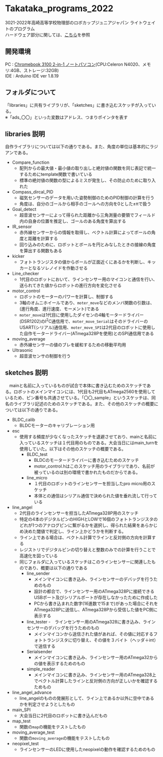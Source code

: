 # Takataka_programs_2022 
3021-2022年高崎高等学校物理部のロボカップジュニアジャパン ライトウェイトのプログラム  
ハードウェア部分に関しては、[こちら](https://github.com/negi-tech/RoboCupJunior2021-2022_Lightweight)を参照

## 開発環境  
PC  :   [Chromebook 3100 2-in-1 ノートパソコン](https://www.dell.com/ja-jp/shop/デルのノートパソコン/chromebook-3100-2-in-1-ノートパソコン/spd/chromebook-11-3100-2-in-1-laptop)(CPU:Celeron N4020、メモリ:4GB、ストレージ:32GB)  
IDE :   Arduino IDE ver 1.8.19
  
## フォルダについて  
「libraries」に共有ライブラリが、「sketches」に書き込むスケッチが入っている。  
※「ads_〇〇」といった変数はアドレス、つまりポインタを表す

## libraries 説明
自作ライブラリについては以下の通りである。また、角度の単位は基本的にラジアンである。
- Compare_function
    - 配列からの最大値・最小値の取り出しと絶対値の関数を同じ表記で統一するためにtemplate関数で書いている
    - 標準の絶対値の関数の型によるミスが発生し、その防止のために取り入れた
- Compass_dircal_PID  
    - 磁気センサーのデータを用いた姿勢制御のためのPID制御の計算を行う
    - 角度は、自分のゴールから相手のゴールへの方向を0とした±πで扱う
- Goal_detect
    - 超音波センサーによって得られた距離から三角測量の要領でフィールド内の自身の位置を推定し、ゴールのある角度を算出する
- IR_sensor
    - 赤外線センサーからの情報を取得し、ベクトル計算によってボールの角度と距離を計算する
    - 回り込みのために、ロボットとボールを円とみなしたときの接線の角度を算出する関数もある
- kicker
    - フォトトランジスタの値からボールが正面近くにあるかを判断し、キッカーとなるソレノイドを作動させる
- Line_checker
    - 1代目のロボットにおいて、ラインセンサー用のマイコンと通信を行い、送られてきた値からロボットの進行方向を変化させる
- motor_control
    - ロボットのモーターのパワーを計算し、制御する
    - 3軸のオムニホイールであり、`moter_move`などのメンバ関数の引数は、(進行角度、進行速度、モーメント)である
    - `moter_move`は1代目に使用したダイセンの4軸モータードライバー(DSR1202)のI<sup>2</sup>C通信用で、`moter_move_Serial`はそのドライバーのUSART(シリアル)通信用、`moter_move_SPI`は2代目のロボットに使用した自作モータードライバー(ATmega328Pを使用)とのSPI通信用である
- moving_average
    - 赤外線センサーの値のブレを緩和するための移動平均用
- Ultrasonic
    - 超音波センサの制御を行う

## sketches 説明
　mainと名前に入っているものが試合で本体に書き込むためのスケッチである。ロボットのメインマイコンには、1代目も2代目もATmega2560を使用しているため、ピン番号も共通させている。「〇〇_sample」というスケッチは、同名のライブラリ記述のためのスケッチである。また、その他のスケッチの概要については以下の通りである。  
- BLDC_calib
    - BLDCモーターのキャリブレーション用
- esc
    - 使用する頻度が少なくなったスケッチを退避させており、mainと名前に入っているスケッチは１代目用のものである。大会当日にはmain_turnを使用していた。以下はその他のスケッチの概要である。
        - BLDC_test
            - BLDCのモータードライバーに書き込むためのスケッチ
            - motor_control.hはこのスケッチ用のライブラリであり、名前が被っているのは別の環境で書かれたものだからである。
        - line_micro
            - １代目のロボットのラインセンサーを担当したpro micro用のスケッチ
            - 本体との通信はシリアル通信で決められた値を垂れ流して行っている
- line_angel
    - 2代目のラインセンサーを担当したATmega328P用のスケッチ
    - 特定の4本のデジタルピンのHIGHとLOWで16個のフォトトランジスタのどれが1つのアナログピンに繋がるかを選択し、得られた結果をあらかじめ決めた閾値で判定し、ライン上かどうかを判断する。
    - ライン上である場合は、ベクトル計算でラインと反対側の方向を計算する
    - レジストリでデジタルピンの切り替えと整数のみでの計算を行うことで高速化を図っている
    - 同じフォルダに入っているスケッチはこのラインセンサーに関連したものであり、概要は以下の通りである
        - line_sender
            - メインマイコンに書き込み、ラインセンサーのデバッグを行うためのもの
            - 設計の都合で、ラインセンサー用のATmega328Pに接続できるUSBポート及びシリアルポートが存在しなかったために作成した
            - PCから書き込まれた数字(16進数で15まで)があった場合にそれをATmega328Pに送信し、ATmega328Pから受信した値をPC側に表示する
        - line_tester
            -　ラインセンサー用のATmega328に書き込み、ラインセンサーのデバッグを行うためのもの
            - メインマイコンから送信された値があれば、その値に対応するフォトトランジスタに切り替え、その値を３バイト（ヘッダ＋int）で送信する
        - Serialsender
            - メインマイコンに書き込み、ラインセンサー用のATmega32からの値を表示するためのもの
        - simple_reader
            - メインマイコンに書き込み、ラインセンサー用のATmega328上でベクトル計算したラインと反対側の方向が正しいかを確認するためもの
- line_angel_advance
    - line_angelのものの発展形として、ライン上であるか以外に空中であるかを判定させようとしたもの
- main_SPI
    - 大会当日に2代目のロボットに書き込んだもの
- map_test
    - 関数の`map`の機能をテストしたもの
- moving_average_test
    - 関数の`moving_average`の機能をテストしたもの
- neopixel_test
    - ラインセンサーのLEDに使用したneopixelの動作を確認するためのもの





